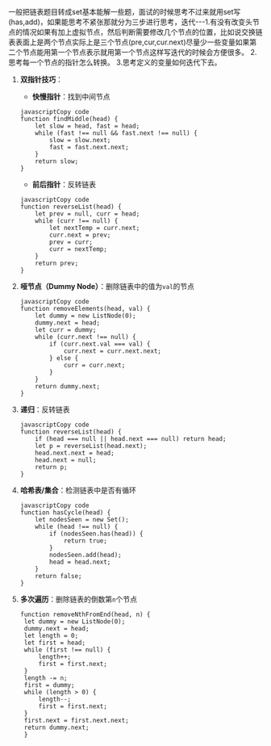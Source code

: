一般把链表题目转成set基本能解一些题，面试的时候思考不过来就用set写(has,add)，如果能思考不紧张那就分为三步进行思考，迭代---1.有没有改变头节点的情况如果有加上虚拟节点，然后判断需要修改几个节点的位置，比如说交换链表表面上是两个节点实际上是三个节点(pre,cur,cur.next)尽量少一些变量如果第二个节点能用第一个节点表示就用第一个节点这样写迭代的时候会方便很多。 2.思考每一个节点的指针怎么转换。 3.思考定义的变量如何迭代下去。





1. **双指针技巧**：

   - **快慢指针**：找到中间节点

   ```
   javascriptCopy code
   function findMiddle(head) {
       let slow = head, fast = head;
       while (fast !== null && fast.next !== null) {
           slow = slow.next;
           fast = fast.next.next;
       }
       return slow;
   }
   ```

   - **前后指针**：反转链表

   ```
   javascriptCopy code
   function reverseList(head) {
       let prev = null, curr = head;
       while (curr !== null) {
           let nextTemp = curr.next;
           curr.next = prev;
           prev = curr;
           curr = nextTemp;
       }
       return prev;
   }
   ```

2. **哑节点（Dummy Node）**：删除链表中的值为`val`的节点

   ```
   javascriptCopy code
   function removeElements(head, val) {
       let dummy = new ListNode(0);
       dummy.next = head;
       let curr = dummy;
       while (curr.next !== null) {
           if (curr.next.val === val) {
               curr.next = curr.next.next;
           } else {
               curr = curr.next;
           }
       }
       return dummy.next;
   }
   ```

3. **递归**：反转链表

   ```
   javascriptCopy code
   function reverseList(head) {
       if (head === null || head.next === null) return head;
       let p = reverseList(head.next);
       head.next.next = head;
       head.next = null;
       return p;
   }
   ```

4. **哈希表/集合**：检测链表中是否有循环

   ```
   javascriptCopy code
   function hasCycle(head) {
       let nodesSeen = new Set();
       while (head !== null) {
           if (nodesSeen.has(head)) {
               return true;
           }
           nodesSeen.add(head);
           head = head.next;
       }
       return false;
   }
   ```

5. **多次遍历**：删除链表的倒数第`n`个节点
   
   ```
   function removeNthFromEnd(head, n) {
    let dummy = new ListNode(0);
    dummy.next = head;
    let length = 0;
    let first = head;
    while (first !== null) {
        length++;
        first = first.next;
    }
    length -= n;
    first = dummy;
    while (length > 0) {
        length--;
        first = first.next;
    }
    first.next = first.next.next;
    return dummy.next;
    }
   ```
